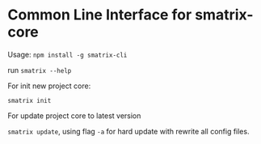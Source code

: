 # Common Line Interface for smatrix-core

Usage:
`npm install -g smatrix-cli`

run `smatrix --help`

For init new project core:

`smatrix init`

For update project core to latest version

`smatrix update`, using flag `-a` for hard update with rewrite all config files.
